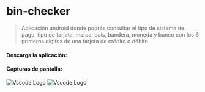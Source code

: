 # **bin-checker**

>Aplicación android donde podrás consultar el tipo de sistema de pago, tipo de tarjeta, marca, país, bandera, moneda y banco con los 6 primeros dígitos de una tarjeta de crédito o débito
#### Descarga la aplicación:

#### Capturas de pantalla:

  ![Vscode Logo](https://spacehowen.com/apps-github/img/img-app-bin-checker-01.png)
  ![Vscode Logo](https://spacehowen.com/apps-github/img/img-app-bin-checker-02.png)
